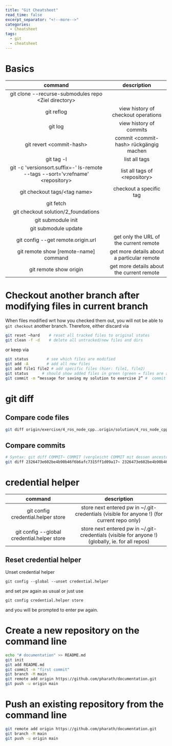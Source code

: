 ```yaml
---
title: "Git Cheatsheet"
read_time: false
excerpt_separator: "<!--more-->"
categories:
  - Cheatsheet
tags:
  - git
  - cheatsheet
---
```


# Basics

| command | description |
| :---: | :---: |
git clone --recurse-submodules repo \<Ziel directory\> | 
git reflog |	view history of checkout operations
git log	|	view history of commits
git revert \<commit-hash\>	| commit \<commit-hash\> rückgängig machen
git tag -l	|	list all tags
git -c 'versionsort.suffix=-' ls-remote --tags --sort='v:refname' \<repository\> | list all tags of \<repository\>
git checkout tags/\<tag name\>	|		checkout a specific tag
git fetch	|
git checkout solution/2\_foundations	|
git submodule init |
git submodule update |
git config --get remote.origin.url | get only the URL of the current remote
git remote show [remote-name] command | get more details about a particular remote
git remote show origin | get more details about the current remote

# Checkout another branch after modifying files in current branch

When files modified wrt how you checked them out, you will not be able to `git checkout` another branch. 
Therefore, either discard via

```bash
git reset —hard	   # reset all tracked files to original states
git clean -f -d	   # delete all untracked/new files and dirs
```

or keep via

```bash
git status        # see which files are modified
git add -A        # add all new files
git add file1 file2	# add specific files (hier: file1, file2)
git status 		# should show added files in green (green = files are added)
git commit -m “message for saving my solution to exercise 2” #	commit added files to your local “exercise/2_foundations”
```

# git diff

## Compare code files

```bash
git diff origin/exercise/4_ros_node_cpp..origin/solution/4_ros_node_cpp
```

## Compare commits

```bash
# Syntax: git diff COMMIT~ COMMIT (vergleicht COMMIT mit dessen ancestor)
git diff 2326473e602be4b90b46f6b6afc7315ff1d09a17~ 2326473e602be4b90b46f6b6afc7315ff1d09a17
```

# credential helper

| command | description |
| :---: | :---: |
git config credential.helper store | store next entered pw in ~/.git-credentials (visible for anyone !) (for current repo only)
git config --global credential.helper store | store next entered pw in ~/.git-credentials (visible for anyone !) (globally, ie. for all repos)

## Reset credential helper

Unset credential helper

`git config --global --unset credential.helper`

and set pw again as usual or just use

`git config credential.helper store`

and you will be prompted to enter pw again.

# Create a new repository on the command line

```bash
echo "# documentation" >> README.md
git init
git add README.md
git commit -m "first commit"
git branch -M main
git remote add origin https://github.com/pharath/documentation.git
git push -u origin main
```

# Push an existing repository from the command line

```bash
git remote add origin https://github.com/pharath/documentation.git
git branch -M main
git push -u origin main
```

